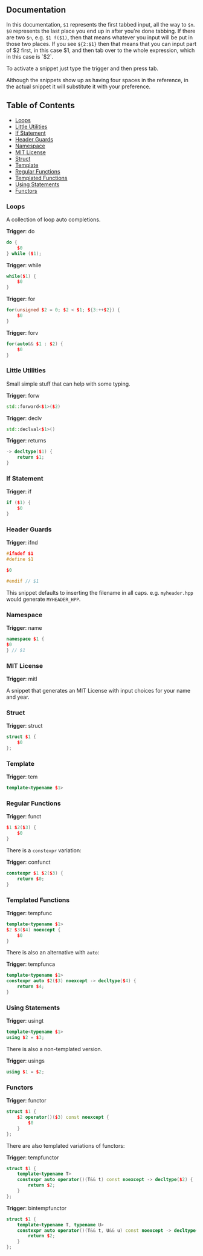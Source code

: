 ## Documentation

In this documentation, `$1` represents the first tabbed input, all the way to `$n`. `$0` represents the last place you end up in after you're done tabbing. If there are two `$n`, e.g. `$1 f($1)`, then that means whatever you input will be put in those two places. If you see `${2:$1}` then that means that you can input part of $2 first, in this case $1, and then tab over to the whole expression, which in this case is `$2`.

To activate a snippet just type the trigger and then press tab.

Although the snippets show up as having four spaces in the reference, in the actual snippet it will substitute it with
your preference.

## Table of Contents

- [Loops](#loops)
- [Little Utilities](#little-utilities)
- [If Statement](#if-statement)
- [Header Guards](#header-guards)
- [Namespace](#namespace)
- [MIT License](#mit-license)
- [Struct](#struct)
- [Template](#template)
- [Regular Functions](#regular-functions)
- [Templated Functions](#templated-functions)
- [Using Statements](#using-statements)
- [Functors](#functors)

### Loops

A collection of loop auto completions.

**Trigger**: do

```cpp
do {
    $0
} while ($1);
```

**Trigger**: while

```cpp
while($1) {
    $0
}
```

**Trigger**: for

```cpp
for(unsigned $2 = 0; $2 < $1; ${3:++$2}) {
    $0
}
```

**Trigger**: forv

```cpp
for(auto&& $1 : $2) {
    $0
}
```

### Little Utilities

Small simple stuff that can help with some typing.

**Trigger**: forw

```cpp
std::forward<$1>($2)
```

**Trigger**: declv

```cpp
std::declval<$1>()
```

**Trigger**: returns

```cpp
-> decltype($1) {
    return $1;
}
```

### If Statement

**Trigger**: if

```cpp
if ($1) {
    $0
}
```

### Header Guards

**Trigger**: ifnd

```cpp
#ifndef $1
#define $1

$0

#endif // $1
```

This snippet defaults to inserting the filename in all caps. e.g. `myheader.hpp` would generate `MYHEADER_HPP`.

### Namespace

**Trigger**: name

```cpp
namespace $1 {
$0
} // $1
```

### MIT License

**Trigger**: mitl

A snippet that generates an MIT License with input choices for your name and year.

### Struct

**Trigger**: struct

```cpp
struct $1 {
    $0
};
```

### Template

**Trigger**: tem

```cpp
template<typename $1>
```

### Regular Functions

**Trigger**: funct

```cpp
$1 $2($3) {
    $0
}
```

There is a `constexpr` variation:

**Trigger**: confunct

```cpp
constexpr $1 $2($3) {
    return $0;
}
```

### Templated Functions

**Trigger**: tempfunc

```cpp
template<typename $1>
$2 $3($4) noexcept {
    $0
}
```

There is also an alternative with `auto`:

**Trigger**: tempfunca

```cpp
template<typename $1>
constexpr auto $2($3) noexcept -> decltype($4) {
    return $4;
}
```

### Using Statements

**Trigger**: usingt

```cpp
template<typename $1>
using $2 = $3;
```

There is also a non-templated version.

**Trigger**: usings

```cpp
using $1 = $2;
```


### Functors

**Trigger**: functor

```cpp
struct $1 {
    $2 operator()($3) const noexcept {
        $0
    }
};
```

There are also templated variations of functors:

**Trigger**: tempfunctor

```cpp
struct $1 {
    template<typename T>
    constexpr auto operator()(T&& t) const noexcept -> decltype($2) {
        return $2;
    }
};
```

**Trigger**: bintempfunctor

```cpp
struct $1 {
    template<typename T, typename U>
    constexpr auto operator()(T&& t, U&& u) const noexcept -> decltype($2) {
        return $2;
    }
};
```